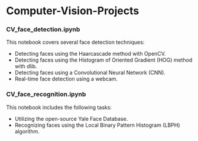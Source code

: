 # Computer-Vision-Projects

### CV_face_detection.ipynb
This notebook covers several face detection techniques:
- Detecting faces using the Haarcascade method with OpenCV.
- Detecting faces using the Histogram of Oriented Gradient (HOG) method with dlib.
- Detecting faces using a Convolutional Neural Network (CNN).
- Real-time face detection using a webcam.

### CV_face_recognition.ipynb
This notebook includes the following tasks:
- Utilizing the open-source Yale Face Database.
- Recognizing faces using the Local Binary Pattern Histogram (LBPH) algorithm.

 
